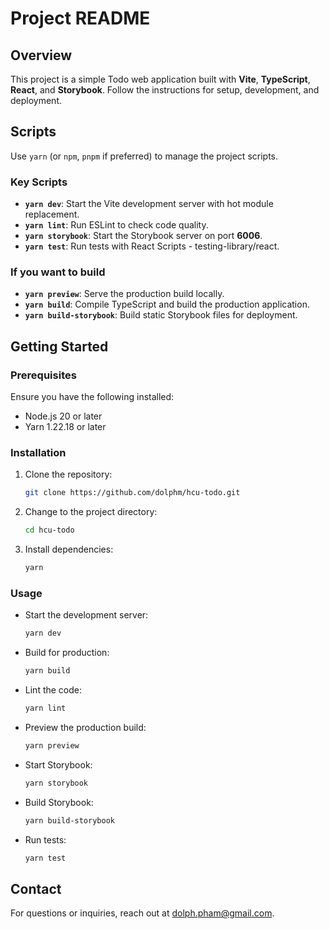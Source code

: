 # Project README

## Overview

This project is a simple Todo web application built with **Vite**, **TypeScript**, **React**, and **Storybook**. Follow the instructions for setup, development, and deployment.

## Scripts

Use `yarn` (or `npm`, `pnpm` if preferred) to manage the project scripts.

### Key Scripts

- **`yarn dev`**: Start the Vite development server with hot module replacement.
- **`yarn lint`**: Run ESLint to check code quality.
- **`yarn storybook`**: Start the Storybook server on port **6006**.
- **`yarn test`**: Run tests with React Scripts - testing-library/react.

### If you want to build

- **`yarn preview`**: Serve the production build locally.
- **`yarn build`**: Compile TypeScript and build the production application.
- **`yarn build-storybook`**: Build static Storybook files for deployment.

## Getting Started

### Prerequisites

Ensure you have the following installed:

- Node.js 20 or later
- Yarn 1.22.18 or later

### Installation

1. Clone the repository:
   ```bash
   git clone https://github.com/dolphm/hcu-todo.git
   ```

2. Change to the project directory:
   ```bash
   cd hcu-todo
   ```

3. Install dependencies:
   ```bash
   yarn
   ```

### Usage

- Start the development server:
  ```bash
  yarn dev
  ```

- Build for production:
  ```bash
  yarn build
  ```

- Lint the code:
  ```bash
  yarn lint
  ```

- Preview the production build:
  ```bash
  yarn preview
  ```

- Start Storybook:
  ```bash
  yarn storybook
  ```

- Build Storybook:
  ```bash
  yarn build-storybook
  ```

- Run tests:
  ```bash
  yarn test
  ```

## Contact

For questions or inquiries, reach out at [dolph.pham@gmail.com](mailto:dolph.pham@gmail.com).
